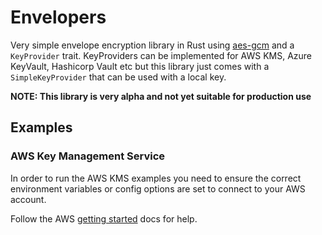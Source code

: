 # Envelopers

Very simple envelope encryption library in Rust using [aes-gcm](https://crates.io/crates/aes-gcm) and a `KeyProvider`
trait. KeyProviders can be implemented for AWS KMS, Azure KeyVault, Hashicorp Vault etc but this library just comes with
a `SimpleKeyProvider` that can be used with a local key.

**NOTE: This library is very alpha and not yet suitable for production use**

## Examples

### AWS Key Management Service

In order to run the AWS KMS examples you need to ensure the correct environment variables or config options are set to connect to your AWS account.

Follow the AWS [getting started](https://docs.aws.amazon.com/sdk-for-rust/latest/dg/getting-started.html) docs for help.
